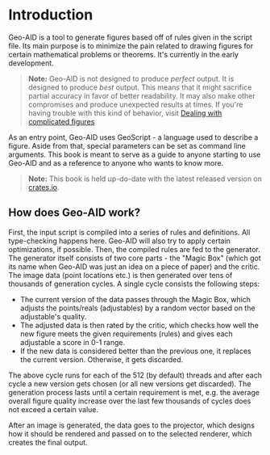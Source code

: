 # Introduction

Geo-AID is a tool to generate figures based off of rules given in the script file. Its main purpose is to minimize the pain related to drawing figures for certain mathematical problems or theorems. It's currently in the early development.

> **Note:** Geo-AID is not designed to produce *perfect* output. It is designed to produce *best* output. This means that it might sacrifice partial accuracy in favor of better readability. It may also make other compromises and produce unexpected results at times. If you're having trouble with this kind of behavior, visit [Dealing with complicated figures](./guide/complicated-figures.md) 

As an entry point, Geo-AID uses GeoScript - a language used to describe a figure. Aside from that, special parameters can be set as command line arguments. This book is meant to serve as a guide to anyone starting to use Geo-AID and as a reference to anyone who wants to know more.

> **Note:** This book is held up-do-date with the latest released version on [crates.io](https://crates.io/crates/geo-aid).

## How does Geo-AID work?

First, the input script is compiled into a series of rules and definitions. All type-checking happens here. Geo-AID will also try to apply certain optimizations, if possible. Then, the compiled rules are fed to the generator. The generator itself consists of two core parts - the "Magic Box" (which got its name when Geo-AID was just an idea on a piece of paper) and the critic. The image data (point locations etc.) is then generated over tens of thousands of generation cycles. A single cycle consists the following steps:

* The current version of the data passes through the Magic Box, which adjusts the points/reals (adjustables) by a random vector based on the adjustable's quality.
* The adjusted data is then rated by the critic, which checks how well the new figure meets the given requirements (rules) and gives each adjustable a score in 0-1 range.
* If the new data is considered better than the previous one, it replaces the current version. Otherwise, it gets discarded.

The above cycle runs for each of the 512 (by default) threads and after each cycle a new version gets chosen (or all new versions get discarded). The generation process lasts until a certain requirement is met, e.g. the average overall figure quality increase over the last few thousands of cycles does not exceed a certain value.

After an image is generated, the data goes to the projector, which designs how it should be rendered and passed on to the selected renderer, which creates the final output.